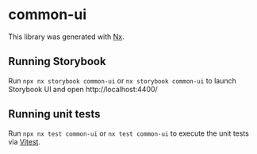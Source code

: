 # common-ui

This library was generated with [Nx](https://nx.dev).

## Running Storybook

Run `npx nx storybook common-ui` or `nx storybook common-ui` to launch Storybook UI and open http://localhost:4400/

## Running unit tests

Run `npx nx test common-ui` or `nx test common-ui` to execute the unit tests via [Vitest](https://vitest.dev/).
